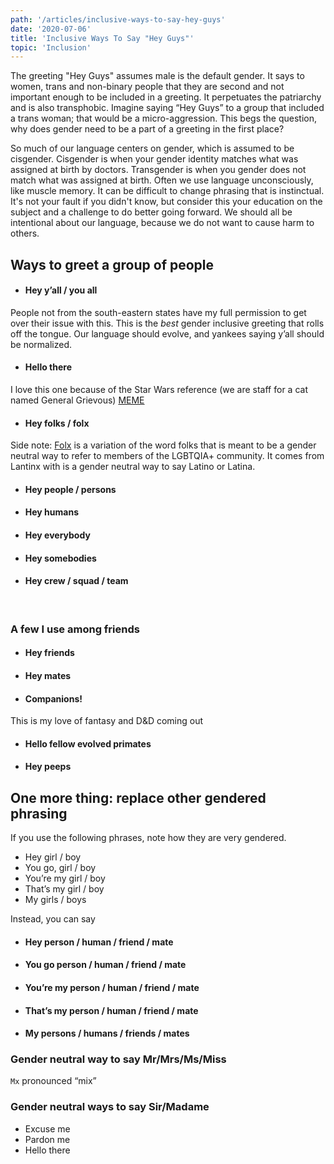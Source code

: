 ```yaml
---
path: '/articles/inclusive-ways-to-say-hey-guys'
date: '2020-07-06'
title: 'Inclusive Ways To Say "Hey Guys"'
topic: 'Inclusion'
---
```


The greeting "Hey Guys" assumes male is the default gender.  It says to women, trans and non-binary people that they are second and not important enough to be included in a greeting.  It perpetuates the patriarchy and is also transphobic.  Imagine saying “Hey Guys” to a group that included a trans woman; that would be a micro-aggression.  This begs the question, why does gender need to be a part of a greeting in the first place?


So much of our language centers on gender, which is assumed to be cisgender.  Cisgender is when your gender identity matches what was assigned at birth by doctors.  Transgender is when you gender does not match what was assigned at birth.  Often we use language unconsciously, like muscle memory.  It can be difficult to change phrasing that is instinctual.  It's not your fault if you didn't know, but consider this your education on the subject and a challenge to do better going forward.  We should all be intentional about our language, because we do not want to cause harm to others.

## Ways to greet a group of people

- #### Hey y’all / you all
People not from the south-eastern states have my full permission to get over their issue with this.  This is the *best* gender inclusive greeting that rolls off the tongue.  Our language should evolve, and yankees saying y’all should be normalized.

- #### Hello there
I love this one because of the Star Wars reference (we are staff for a cat named General Grievous) [MEME](https://media.giphy.com/media/Nx0rz3jtxtEre/source.gif)

- #### Hey folks / folx
Side note: [Folx](https://www.dictionary.com/e/gender-sexuality/folx/) is a variation of the word folks that is meant to be a gender neutral way to refer to members of the LGBTQIA+ community.  It comes from Lantinx with is a gender neutral way to say Latino or Latina.

- #### Hey people / persons
- #### Hey humans
- #### Hey everybody
- #### Hey somebodies
- #### Hey crew / squad / team

<br>

### A few I use among friends
- #### Hey friends

- #### Hey mates
- #### Companions!
This is my love of fantasy and D&D coming out
- #### Hello fellow evolved primates
- #### Hey peeps


## One more thing: replace other gendered phrasing
If you use the following phrases, note how they are very gendered.
- Hey girl / boy
- You go, girl / boy
- You’re my girl / boy
- That’s my girl / boy
- My girls / boys

Instead, you can say
- #### Hey person / human / friend / mate
- #### You go person / human / friend / mate
- #### You’re my person / human / friend / mate
- #### That’s my person / human / friend / mate
- #### My persons / humans / friends / mates


### Gender neutral way to say Mr/Mrs/Ms/Miss
`Mx` pronounced “mix”

### Gender neutral ways to say Sir/Madame
- Excuse me
- Pardon me
- Hello there